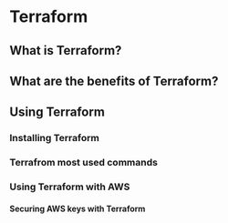 # Terraform
## What is Terraform?

## What are the benefits of Terraform?

## Using Terraform

### Installing Terraform

### Terrafrom most used commands

### Using Terraform with AWS

#### Securing AWS keys with Terraform
